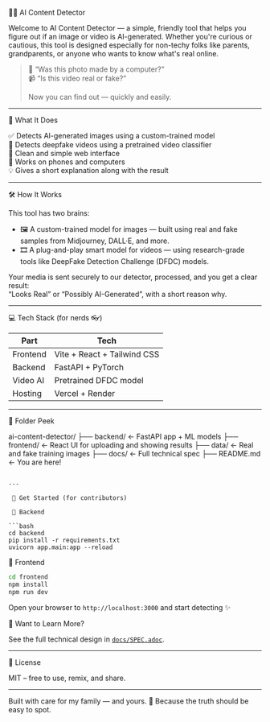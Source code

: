 🧠✨ AI Content Detector

Welcome to AI Content Detector — a simple, friendly tool that helps you figure out if an image or video is AI-generated. Whether you're curious or cautious, this tool is designed especially for non-techy folks like parents, grandparents, or anyone who wants to know what's real online.

> 🤖 “Was this photo made by a computer?”  
> 📹 “Is this video real or fake?”  
>  
> Now you can find out — quickly and easily.

---

 🧩 What It Does

✅ Detects AI-generated images using a custom-trained model  
🎥 Detects deepfake videos using a pretrained video classifier  
🧼 Clean and simple web interface  
📱 Works on phones and computers  
💡 Gives a short explanation along with the result

---

 🛠️ How It Works

This tool has two brains:

- 🖼️ A custom-trained model for images — built using real and fake samples from Midjourney, DALL·E, and more.
- 🎞️ A plug-and-play smart model for videos — using research-grade tools like DeepFake Detection Challenge (DFDC) models.

Your media is sent securely to our detector, processed, and you get a clear result:  
“Looks Real” or “Possibly AI-Generated”, with a short reason why.

---

 💻 Tech Stack (for nerds 👓)

| Part       | Tech                        |
|------------|-----------------------------|
| Frontend   | Vite + React + Tailwind CSS |
| Backend    | FastAPI + PyTorch           |
| Video AI   | Pretrained DFDC model       |
| Hosting    | Vercel + Render             |

---

 📁 Folder Peek


ai-content-detector/
├── backend/      ← FastAPI app + ML models
├── frontend/     ← React UI for uploading and showing results
├── data/         ← Real and fake training images
├── docs/         ← Full technical spec
├── README.md     ← You are here!

````

---

 🚀 Get Started (for contributors)

 🧠 Backend

```bash
cd backend
pip install -r requirements.txt
uvicorn app.main:app --reload
````

 🎨 Frontend

```bash
cd frontend
npm install
npm run dev
```

Open your browser to `http://localhost:3000` and start detecting ✨


 📖 Want to Learn More?

See the full technical design in [`docs/SPEC.adoc`](docs/SPEC.adoc).

---

 📜 License

MIT – free to use, remix, and share.

---

Built with care for my family — and yours. 💛
Because the truth should be easy to spot.

